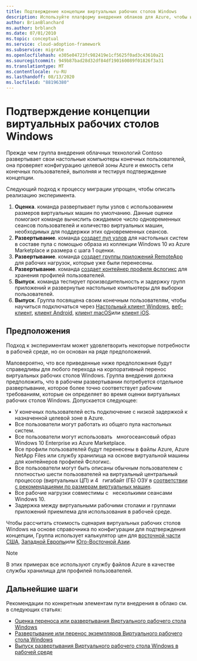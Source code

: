 ```yaml
---
title: Подтверждение концепции виртуальных рабочих столов Windows
description: Используйте платформу внедрения облаков для Azure, чтобы изучить рекомендации по переносу виртуальных рабочих столов Windows, чтобы сократить сложность и стандартизировать процесс миграции.
author: BrianBlanchard
ms.author: brblanch
ms.date: 07/01/2010
ms.topic: conceptual
ms.service: cloud-adoption-framework
ms.subservice: migrate
ms.openlocfilehash: e305e04723fc982419e1cf5625f0ad3c43610a21
ms.sourcegitcommit: 949b87bad28d32df84df190160089f01826f3a31
ms.translationtype: MT
ms.contentlocale: ru-RU
ms.lasthandoff: 08/13/2020
ms.locfileid: "88196380"
---
```

# <a name="windows-virtual-desktop-proof-of-concept"></a>Подтверждение концепции виртуальных рабочих столов Windows

Прежде чем группа внедрения облачных технологий Contoso развертывает свои настольные компьютеры конечных пользователей, она проверяет конфигурацию целевой зоны Azure и емкость сети конечных пользователей, выполняя и тестируя подтверждение концепции. 

Следующий подход к процессу миграции упрощен, чтобы описать реализацию эксперимента.

1. **Оценка**. команда развертывает пулы узлов с использованием размеров виртуальных машин по умолчанию. Данные оценки помогают команде вычислить ожидаемое число одновременных сеансов пользователей и количество виртуальных машин, необходимых для поддержки этих одновременных сеансов.
2. **Развертывание**. команда [создает пул узлов](https://docs.microsoft.com/azure/virtual-desktop/create-host-pools-azure-marketplace) для настольных систем в составе пула с помощью образа из коллекции Windows 10 из Azure Marketplace и размера с шага 1 оценки.
3. **Развертывание**. команда [создает группы приложений RemoteApp](https://docs.microsoft.com/azure/virtual-desktop/manage-app-groups#create-a-remoteapp-group) для рабочих нагрузок, которые уже были перенесены.
4. **Развертывание**. команда [создает контейнер профиля фслогикс](https://docs.microsoft.com/azure/virtual-desktop/create-host-pools-user-profile) для хранения профилей пользователей.
5. **Выпуск**. команда тестирует производительность и задержку групп приложений и развернутые настольные компьютеры для выборки пользователей.
6. **Выпуск**. Группа посвящена своим конечным пользователям, чтобы научиться подключаться через [Настольный клиент Windows](https://docs.microsoft.com/azure/virtual-desktop/connect-windows-7-and-10), [веб-клиент](https://docs.microsoft.com/azure/virtual-desktop/connect-web), [клиент Android](https://docs.microsoft.com/azure/virtual-desktop/connect-android), [клиент macOS](https://docs.microsoft.com/azure/virtual-desktop/connect-macos)или [клиент iOS](https://docs.microsoft.com/azure/virtual-desktop/connect-ios).

## <a name="assumptions"></a>Предположения

Подход к экспериментам может удовлетворить некоторые потребности в рабочей среде, но он основан на ряде предположений.

Маловероятно, что все приведенные ниже предположения будут справедливы для любого перехода на корпоративный перенос виртуальных рабочих столов Windows. Группа внедрения должна предположить, что в рабочем развертывании потребуется отдельное развертывание, которое более точно соответствует рабочим требованиям, которые он определяет во время оценки виртуальных рабочих столов Windows. Допускается следующее:

* У конечных пользователей есть подключение с низкой задержкой к назначенной целевой зоне в Azure.
* Все пользователи могут работать из общего пула настольных систем.
* Все пользователи могут использовать &nbsp; многосеансовый образ Windows 10 Enterprise из Azure Marketplace.
* Все профили пользователей будут перенесены в файлы Azure, Azure NetApp Files или службу хранилища на основе виртуальной машины для контейнеров профилей Фслогикс.
* Все пользователи могут быть описаны обычным пользователем с плотностью шести пользователей на виртуальный центральный процессор (виртуальных ЦП) и 4 &nbsp; гигабайт (ГБ) ОЗУ в [соответствии с рекомендациями по размерам виртуальных машин](https://docs.microsoft.com/windows-server/remote/remote-desktop-services/virtual-machine-recs#multi-session-recommendations).
* Все рабочие нагрузки совместимы с &nbsp; несколькими сеансами Windows 10.
* Задержка между виртуальными рабочими столами и группами приложений приемлема для использования в рабочей среде.

Чтобы рассчитать стоимость сценария виртуальных рабочих столов Windows на основе справочника по конфигурации для подтверждения концепции, Группа использует калькулятор цен для [восточной части США](https://azure.com/e/448606254c9a44f88798892bb8e0ef3c), [Западной Европы](https://azure.com/e/61a376d5f5a641e8ac31d1884ade9e55)или [Юго-Восточной Азии](https://azure.com/e/7cf555068922461587d0aa99a476f926). 
> [!NOTE]
> В этих примерах все используют службу файлов Azure в качестве службы хранилища для профилей пользователей.

## <a name="next-steps"></a>Дальнейшие шаги

Рекомендации по конкретным элементам пути внедрения в облако см. в следующих статьях:

- [Оценка переноса или развертывания Виртуального рабочего стола Windows](./migrate-assess.md)
- [Развертывание или перенос экземпляров Виртуального рабочего стола Windows](./migrate-deploy.md)
- [Выпуск развертывания Виртуального рабочего стола Windows в рабочей среде](./migrate-release.md)
